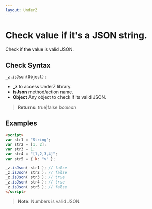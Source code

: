 ```yaml
---
layout: UnderZ
---
```

# Check value if it's a JSON string.
Check if the value is valid JSON.


## Check Syntax
`_z.isJson(Object);`

* **_z** to access UnderZ library.
* **isJson** method/action name.
* **Object** Any object to check if its valid JSON.

> **Returns:** true|false _boolean_



## Examples

```html
<script>
var str1 = "String";
var str2 = [1, 2];
var str3 = 1;
var str4 = "[1,2,3,4]";
var str5 = { k: "v" };

_z.isJson( str1 ); // false
_z.isJson( str2 ); // false
_z.isJson( str3 ); // true
_z.isJson( str4 ); // true
_z.isJson( str5 ); // false
</script>

```

> **Note**: Numbers is valid JSON.

